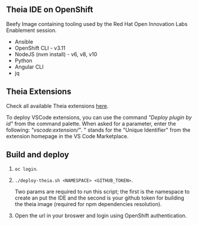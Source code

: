 ## Theia IDE on OpenShift

Beefy Image containing tooling used by the Red Hat Open Innovation Labs Enablement session.
* Ansible
* OpenShift CLI - v3.11
* NodeJS (nvm install) - v6, v8, v10
* Python
* Angular CLI
* jq

## Theia Extensions

Check all available Theia extensions [here](https://www.npmjs.com/search?q=keywords:theia-extension).

To deploy VSCode extensions, you can use the command *"Deploy plugin by id"* from the command palette. When asked for a parameter, enter the following: *"vscode:extension/"*. " stands for the "Unique Identifier" from the extension homepage in the VS Code Marketplace.


## Build and deploy
1. `oc login`.
2. `./deploy-theia.sh <NAMESPACE> <GITHUB_TOKEN>`.
   
   Two params are required to run this script; the first is the namespace to create an put the IDE and the second is your github token for building the theia image (required for npm dependencies resolution).
3. Open the url in your broswer and login using OpenShift authentication.
